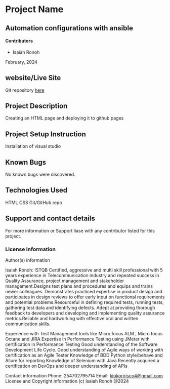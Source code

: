 # Project Name

## Automation configurations with ansible 

#### Contributors

- Isaiah Ronoh

February, 2024

## website/Live Site
Git repository [here](https://github.com/pkoriris/Week1-Independent-Project--Portfolio-Landing-Page.git)
## Project Description
Creating an HTML page and deploying it to github pages
## Project Setup Instruction
Installation of visual studio

## Known Bugs
No known bugs were discovered.

## Technologies Used
HTML
CSS
Git/GitHub repo


## Support and contact details
For more information or Support liase with any contributor listed for this project.
### License Information
Author(s) information 

Isaiah Ronoh: ISTQB Certified, aggressive and multi skill professional with 5 years experience in Telecommunication industry and repeated success in Quality Assurance, project management and stakeholder management.Designs test plans and procedures and equips and trains newer colleagues. Demonstrates practiced expertise in product design and participates in design reviews to offer early input on functional requirements and potential problems.Resourceful in defining required tests, running tests, gathering test data and identifying defects. Adept at providing thorough feedback to developers and developing and implementing quality assurance metrics.Reliable and hardworking with effective oral and written communication skills.

Experience with Test Management tools like Micro focus ALM , Micro focus Octane and JIRA Expertise in Performance Testing using JMeter with certification in Performance Testing Good understanding of the Software Development Life Cycle. Good understanding of Agile ways of working with certification as an Agile Tester Knowledge of BDD Python style/behave and Allure for reporting Knowledge of Selenium with Java.Recently acquired a certification on DevOps and deeper understanding of APIs

Contact information Phone: 254702795714 Email: kipkoririsco4@gmail.com 
License and Copyright information (c) Isaiah Ronoh @2024